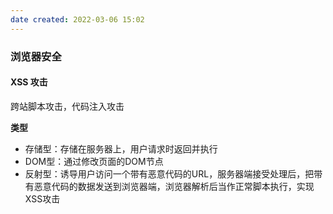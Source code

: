```yaml
---
date created: 2022-03-06 15:02
---
```


### 浏览器安全

#### XSS 攻击
跨站脚本攻击，代码注入攻击

**类型**
- 存储型：存储在服务器上，用户请求时返回并执行
- DOM型：通过修改页面的DOM节点
- 反射型：诱导用户访问一个带有恶意代码的URL，服务器端接受处理后，把带有恶意代码的数据发送到浏览器端，浏览器解析后当作正常脚本执行，实现XSS攻击
